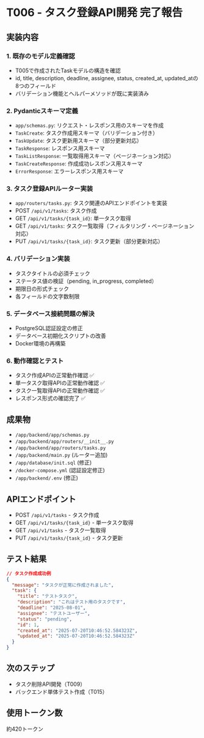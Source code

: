 # T006 - タスク登録API開発 完了報告

## 実装内容

### 1. 既存のモデル定義確認
- T005で作成されたTaskモデルの構造を確認
- id, title, description, deadline, assignee, status, created_at, updated_atの8つのフィールド
- バリデーション機能とヘルパーメソッドが既に実装済み

### 2. Pydanticスキーマ定義
- `app/schemas.py`: リクエスト・レスポンス用のスキーマを作成
- `TaskCreate`: タスク作成用スキーマ（バリデーション付き）
- `TaskUpdate`: タスク更新用スキーマ（部分更新対応）
- `TaskResponse`: レスポンス用スキーマ
- `TaskListResponse`: 一覧取得用スキーマ（ページネーション対応）
- `TaskCreateResponse`: 作成成功レスポンス用スキーマ
- `ErrorResponse`: エラーレスポンス用スキーマ

### 3. タスク登録APIルーター実装
- `app/routers/tasks.py`: タスク関連のAPIエンドポイントを実装
- POST `/api/v1/tasks`: タスク作成
- GET `/api/v1/tasks/{task_id}`: 単一タスク取得
- GET `/api/v1/tasks`: タスク一覧取得（フィルタリング・ページネーション対応）
- PUT `/api/v1/tasks/{task_id}`: タスク更新（部分更新対応）

### 4. バリデーション実装
- タスクタイトルの必須チェック
- ステータス値の検証（pending, in_progress, completed）
- 期限日の形式チェック
- 各フィールドの文字数制限

### 5. データベース接続問題の解決
- PostgreSQL認証設定の修正
- データベース初期化スクリプトの改善
- Docker環境の再構築

### 6. 動作確認とテスト
- タスク作成APIの正常動作確認 ✅
- 単一タスク取得APIの正常動作確認 ✅
- タスク一覧取得APIの正常動作確認 ✅
- レスポンス形式の確認完了 ✅

## 成果物
- `/app/backend/app/schemas.py`
- `/app/backend/app/routers/__init__.py`
- `/app/backend/app/routers/tasks.py`
- `/app/backend/main.py` (ルーター追加)
- `/app/database/init.sql` (修正)
- `/docker-compose.yml` (認証設定修正)
- `/app/backend/.env` (修正)

## APIエンドポイント
- POST `/api/v1/tasks` - タスク作成
- GET `/api/v1/tasks/{task_id}` - 単一タスク取得
- GET `/api/v1/tasks` - タスク一覧取得
- PUT `/api/v1/tasks/{task_id}` - タスク更新

## テスト結果
```json
// タスク作成成功例
{
  "message": "タスクが正常に作成されました",
  "task": {
    "title": "テストタスク",
    "description": "これはテスト用のタスクです",
    "deadline": "2025-08-01",
    "assignee": "テストユーザー",
    "status": "pending",
    "id": 1,
    "created_at": "2025-07-20T10:46:52.584323Z",
    "updated_at": "2025-07-20T10:46:52.584323Z"
  }
}
```

## 次のステップ
- タスク削除API開発（T009）
- バックエンド単体テスト作成（T015）

## 使用トークン数
約420トークン